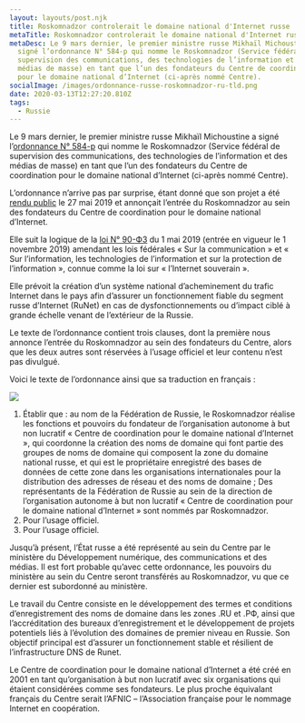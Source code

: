 ```yaml
---
layout: layouts/post.njk
title: Roskomnadzor controlerait le domaine national d'Internet russe
metaTitle: Roskomnadzor controlerait le domaine national d'Internet russe
metaDesc: Le 9 mars dernier, le premier ministre russe Mikhaïl Michoustine a
  signé l’ordonnance N° 584-p qui nomme le Roskomnadzor (Service fédéral de
  supervision des communications, des technologies de l’information et des
  médias de masse) en tant que l’un des fondateurs du Centre de coordination
  pour le domaine national d’Internet (ci-après nommé Centre).
socialImage: /images/ordonnance-russe-roskomnadzor-ru-tld.png
date: 2020-03-13T12:27:20.810Z
tags:
  - Russie
---
```

Le 9 mars dernier, le premier ministre russe Mikhaïl Michoustine a signé l’[ordonnance N° 584-p](http://publication.pravo.gov.ru/Document/View/0001202003110049) qui nomme le Roskomnadzor (Service fédéral de supervision des communications, des technologies de l’information et des médias de masse) en tant que l’un des fondateurs du Centre de coordination pour le domaine national d’Internet (ci-après nommé Centre).

L’ordonnance n’arrive pas par surprise, étant donné que son projet a été [rendu public](https://tass.ru/ekonomika/6477100) le 27 mai 2019 et annonçait l’entrée du Roskomnadzor au sein des fondateurs du Centre de coordination pour le domaine national d’Internet.

Elle suit la logique de la [loi N° 90-ФЗ](http://publication.pravo.gov.ru/Document/View/0001201905010025) du 1 mai 2019 (entrée en vigueur le 1 novembre 2019) amendant les lois fédérales « Sur la communication » et « Sur l’information, les technologies de l’information et sur la protection de l’information », connue comme la loi sur « l’Internet souverain ».

Elle prévoit la création d’un système national d’acheminement du trafic Internet dans le pays afin d’assurer un fonctionnement fiable du segment russe d’Internet (RuNet) en cas de dysfonctionnements ou d’impact ciblé à grande échelle venant de l’extérieur de la Russie.

Le texte de l’ordonnance contient trois clauses, dont la première nous annonce l’entrée du Roskomnadzor au sein des fondateurs du Centre, alors que les deux autres sont réservées à l’usage officiel et leur contenu n’est pas divulgué.

Voici le texte de l’ordonnance ainsi que sa traduction en français :

![](/images/ordonnance-russe-roskomnadzor-RU-TLD.png)

1) Établir que :
au nom de la Fédération de Russie, le Roskomnadzor réalise les fonctions et pouvoirs du fondateur de l’organisation autonome à but non lucratif « Centre de coordination pour le domaine national d’Internet », qui coordonne la création des noms de domaine qui font partie des groupes de noms de domaine qui composent la zone du domaine national russe, et qui est le propriétaire enregistré des bases de données de cette zone dans les organisations internationales pour la distribution des adresses de réseau et des noms de domaine ;
Des représentants de la Fédération de Russie au sein de la direction de l’organisation autonome à but non lucratif « Centre de coordination pour le domaine national d’Internet » sont nommés par Roskomnadzor.  
2) Pour l’usage officiel.  
3) Pour l’usage officiel.

Jusqu’à présent, l’État russe a été représenté au sein du Centre par le ministère du Développement numérique, des communications et des médias. Il est fort probable qu’avec cette ordonnance, les pouvoirs du ministère au sein du Centre seront transférés au Roskomnadzor, vu que ce dernier est subordonné au ministère.

Le travail du Centre consiste en le développement des termes et conditions d’enregistrement des noms de domaine dans les zones .RU et .РФ, ainsi que l’accréditation des bureaux d’enregistrement et le développement de projets potentiels liés à l’évolution des domaines de premier niveau en Russie. Son objectif principal est d’assurer un fonctionnement stable et résilient de l’infrastructure DNS de Runet.

Le Centre de coordination pour le domaine national d’Internet a été créé en 2001 en tant qu’organisation à but non lucratif avec six organisations qui étaient considérées comme ses fondateurs. Le plus proche équivalant français du Centre serait l’AFNIC – l’Association française pour le nommage Internet en coopération.